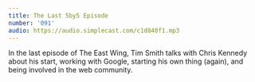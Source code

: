 ```yaml
---
title: The Last 5by5 Episode
number: '091'
audio: https://audio.simplecast.com/c1d840f1.mp3
---
```

In the last episode of The East Wing, Tim Smith talks with Chris Kennedy about his start, working with Google, starting his own thing (again), and being involved in the web community.
